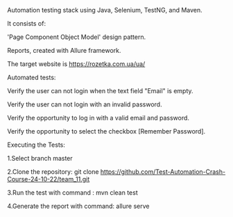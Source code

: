 Automation testing stack using Java, Selenium, TestNG, and Maven.

It consists of:

'Page Component Object Model' design pattern.

Reports, created with Allure framework.

The target website is https://rozetka.com.ua/ua/

Automated tests:

Verify the user can not login when the text field "Email" is empty.

Verify the user can not login with an invalid password.

Verify the opportunity to log in with a valid email and password.

Verify the opportunity to select the checkbox [Remember Password].



Executing the Tests:

1.Select branch master

2.Clone the repository:
git clone https://github.com/Test-Automation-Crash-Course-24-10-22/team_11.git

3.Run the test with command : mvn clean test

4.Generate the report with command:  allure serve 
